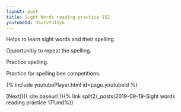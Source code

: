 ```yaml
---
layout: post
title: Sight Words reading practice 152
youtubeId: davIvYn1Syk
---
```

 
 
Helps to learn sight words and their spelling.

Opportunitiy to repeat the spelling. 

Practice spelling. 
 
Practice for spelling bee competitions. 
 
{% include youtubePlayer.html id=page.youtubeId %}
 
 

[Next]({{ site.baseurl }}{% link  split2/_posts/2019-09-19-Sight words reading practice 171.md%})
 
